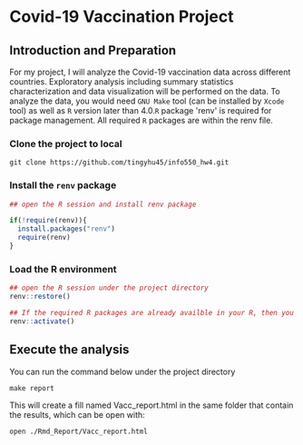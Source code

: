 
Covid-19 Vaccination Project
 =====
 
Introduction and Preparation
----

For my project, I will analyze the Covid-19 vaccination data across different countries. Exploratory analysis including summary statistics characterization and data visualization will be performed on the data.
To analyze the data, you would need `GNU Make` tool (can be installed by `Xcode` tool) as well as `R` version later than 4.0.`R` package 'renv' is required for package management. All required `R` packages are within the renv file.

### Clone the project to local

```
git clone https://github.com/tingyhu45/info550_hw4.git
```

### Install the `renv` package

```R
## open the R session and install renv package

if(!require(renv)){
  install.packages("renv")
  require(renv)
}
```

### Load the R environment
```R
## open the R session under the project directory
renv::restore()
```

```R
## If the required R packages are already availble in your R, then you just need activate the R environment
renv::activate()
```

Execute the analysis
------

You can run the command below under the project directory

```
make report
```

This will create a fill named Vacc_report.html in the same folder that contain the results, which can be open with:
```
open ./Rmd_Report/Vacc_report.html
```

